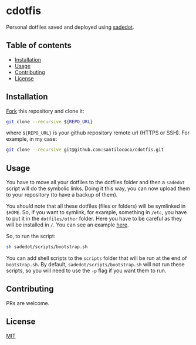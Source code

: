 # cdotfis

Personal dotfiles saved and deployed using [sadedot][1].

## Table of contents
  - [Installation <a name="installation"></a>](#installation-)
  - [Usage <a name="usage"></a>](#usage-)
  - [Contributing <a name="contributing"></a>](#contributing-)
  - [License <a name="license"></a>](#license-)

## Installation <a name="installation"></a>

[Fork][2] this repository and clone it:

```bash
git clone --recursive ${REPO_URL}
```

where `${REPO_URL}` is your github repository remote url (HTTPS or SSH). For example, in my case:

```bash
git clone --recursive git@github.com:santilococo/cdotfis.git
```

## Usage <a name="usage"></a>

You have to move all your dotfiles to the dotfiles folder and then a `sadedot` script will do the symbolic links. Doing it this way, you can now upload them to your repository (to have a backup of them).

You should note that all these dotfiles (files or folders) will be symlinked in `$HOME`. So, if you want to symlink, for example, something in `/etc`, you have to put it in the `dotfiles/other` folder. Here you have to be careful as they will be installed in `/`. You can see an example [here][3].

So, to run the script:

```bash
sh sadedot/scripts/bootstrap.sh
```

You can add shell scripts to the `scripts` folder that will be run at the end of `bootstrap.sh`. By default, `sadedot/scripts/bootstrap.sh` will not run these scripts, so you will need to use the `-p` flag if you want them to run.

## Contributing <a name="contributing"></a>
PRs are welcome.

## License <a name="license"></a>
[MIT](https://raw.githubusercontent.com/santilococo/cdotfis/master/LICENSE.md)

[1]: https://github.com/santilococo/sadedot
[2]: https://github.com/santilococo/cdotfis/fork
[3]: https://github.com/santilococo/cdotfis/tree/master/dotfiles/other

